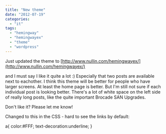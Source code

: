 ```yaml
---
title: "New theme"
date: "2012-07-19"
categories: 
  - "it"
tags: 
  - "hemingway"
  - "hemingwayex"
  - "theme"
  - "wordpress"
---
```


Just updated the theme to [http://www.nullin.com/hemingwayex/](http://www.nullin.com/hemingwayex/)

and I must say I like it quite a lot :) Especially that two posts are available next to eachother. I think this theme will be better for people who have larger screens. At least the home page is better. But I'm still not sure if each individual post is looking better. There's a lot of white space on the left side of really long posts, like the quite important Brocade SAN Upgrades.

Don't like it? Please let me know!

Changed to this in the CSS - hard to see the links by default:

a{
	color:#FFF;
	text-decoration:underline;
}
